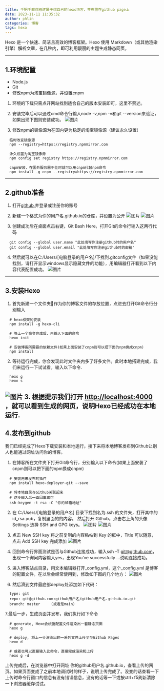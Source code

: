 ```yaml
---
title: 手把手教你搭建属于你自己的hexo博客，并布置在github page上
date: 2023-11-11 11:35:32
author: phlin
categories: 博客
tags: hexo
---
```

Hexo 是一个快速、简洁且高效的博客框架。Hexo 使用 Markdown（或其他渲染引擎）解析文章，在几秒内，即可利用靓丽的主题生成静态网页。

---
## 1.环境配置

* Node.js
* Git
* 修改npm为淘宝镜像源，并设置cnpm

1. 环境的下载只需点开网站找到适合自己的版本安装即可，这里不赘述。
   
2. 安装完毕后可以通过cmd命令行输入node -v,npm -v和git --version来验证，如果出现下图则安装成功。
  ![图片](https://qiuniu.phlin.top/bucket/1.png)
3. 修改npm的镜像源为在国内更为稳定的淘宝镜像源（建议永久设置）
```git
  临时改变镜像源 
  npm --registry=https://registry.npmmirror.com

  永久设置为淘宝镜像源
  npm config set registry https://registry.npmmirror.com

  cnpm安装，在国外服务器不佳时就可以用cnpm代替npm命令
  npm install -g cnpm --registry=https://registry.npmmirror.com
```
---
## 2.github准备
1. 打开[github](https://github.com/),并登录或注册你的账号

2. 新建一个格式为你的用户名.github.io的仓库，并设置为公开
 ![图片](https://qiuniu.phlin.top/bucket/2.png)
 ![图片](https://qiuniu.phlin.top/bucket/3.png)

3. 创建成功后在桌面点击右键，Git Bash Here，打开Git的命令行输入这两行代码
```
  git config --global user.name "此处填写你注册github时的用户名"
  git config --global user.email "此处填写你注册github时的邮箱"
```

4. 然后就可以在C:/Users/[电脑登录的用户名]/下找到.gitconfig文件（如果没能找到，请打开显示windows显示隐藏文件的功能），用编辑器打开看到以下内容代表配置成功。
![图片](https://qiuniu.phlin.top/bucket/5.png)
---

## 3.安装Hexo
1. 首先新建一个文件夹👀作为你的博客文件的存放位置，点进去打开Git命令行分别输入
```
  # hexo框架的安装
  npm install -g hexo-cli
  
  # 等上一个命令完成后，再输入下面的命令
  hexo init
    
  # 安装博客所需要的依赖文件(如果上面安装了cnpm则可以把下面的npm换成cnpm)
  npm install
```
2. 等待运行完成，你会发现此时文件夹内多了好多文件。此时本地搭建完成，我们来运行一下试试看，输入以下命令.
```
  hexo g           
  hexo s                                          
```
![图片](https://qiuniu.phlin.top/bucket/4.png)
3. 根据提示我们打开 [http://localhost:4000](http://localhost:4000) ，就可以看到生成的网页，说明Hexo已经成功在本地运行.
---
## 4.发布到github
我们已经完成了Hexo下载安装和本地运行，接下来将本地博客发布到Github让别人也能通过网址访问你的博客。
1. 在博客所在文件夹下打开Git命令行，分别输入以下命令(如果上面安装了cnpm则可以把下面的npm换成cnpm)
```
  # 安装用来发布的插件
  npm install hexo-deployer-git --save
 ​
  # 将本地目录与Github关联起来
  # 这步输入后一直回车即可
  ssh-keygen -t rsa -C "你的邮箱地址"
```

2. 在 C:/Users/[电脑登录的用户名] 目录下找到名为.ssh 的文件夹，打开其中的 id_rsa.pub，复制里面的的内容。 然后打开 Github，点击右上角的头像 Settings 选择 SSH and GPG keys。
![图片](https://qiuniu.phlin.top/bucket/6.png)
![图片](https://qiuniu.phlin.top/bucket/7.png)

3. 点击 New SSH key 将之前复制的内容粘帖到 Key 的框中，Title 可以随意，点击 Add SSH key 完成添加
![图片](https://qiuniu.phlin.top/bucket/8.png)

4. 回到命令行界面测试是否与Github连接成功，输入ssh -T git@github.com，出现一个询问内容输入yes，出现You’ve successfully …说明连接成功。

5. 进入博客站点目录，用文本编辑器打开_config.yml，这个_config.yml 是博客的配置文件，在以后会经常使用到，修改如下图的几个地方：
![图片](https://qiuniu.phlin.top/bucket/9.png)

6. 然后滑到文件最底部deploy处添加如下代码：
```
  type: git
  repo: git@github.com:github用户名/github用户名.github.io.git          
  branch: master     (或者是main)
```

7.最后一步，生成页面并发布，我们执行如下命令
```
  # generate, Hexo会根据配置文件渲染出一套静态页面
  hexo g
 ​
  # deploy, 将上一步渲染出的一系列文件上传至至Github Pages
  hexo d
 ​
  # 或者也可以直接输入此命令，直接完成渲染和上传
  hexo g -d
```
上传完成后，在浏览器中打开网址 你的github用户名.github.io，查看上传的网页。如果页面变成了之前本地调试时的样子，说明上传完成了。没变的话查看一下上传时命令行窗口的信息有没有错误信息，没有的话等一下或按ctrl+f5刷新清除一下浏览器缓存试试。